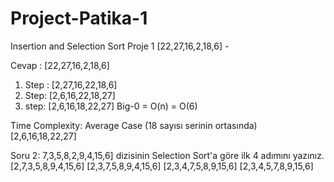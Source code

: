 # Project-Patika-1
Insertion and Selection Sort
Proje 1
[22,27,16,2,18,6] -

Cevap :
[22,27,16,2,18,6]
1.	Step : [2,27,16,22,18,6]
2.	Step: [2,6,16,22,18,27]
3.	step: [2,6,16,18,22,27]
Big-0 = O(n) = O(6)

Time Complexity:
Average Case (18 sayısı serinin ortasında)
[2,6,16,18,22,27]


Soru 2:
7,3,5,8,2,9,4,15,6] dizisinin Selection Sort'a göre ilk 4 adımını yazınız.
[2,7,3,5,8,9,4,15,6]
[2,3,7,5,8,9,4,15,6]
[2,3,4,7,5,8,9,15,6]
[2,3,4,5,7,8,9,15,6]
